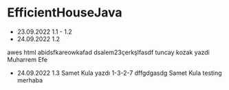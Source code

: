 ﻿# EfficientHouseJava
* 23.09.2022 1.1 - 1.2 
* 24.09.2022 1.2 


awes
html abidsfkareowkafad
dsalem23çerkşlfasdf
tuncay kozak yazdi
Muharrem Efe
* 24.09.2022 1.3 Samet Kula yazdı
1-3-2-7
dffgdgasdg Samet Kula testing
merhaba
